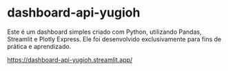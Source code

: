 # dashboard-api-yugioh
 Este é um dashboard simples criado com Python, utilizando Pandas, Streamlit e Plotly Express. Ele foi desenvolvido exclusivamente para fins de prática e aprendizado. 

https://dashboard-api-yugioh.streamlit.app/
